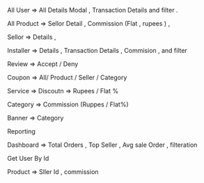 <!-- @format -->

All User => All Details Modal , Transaction Details and filter .

All Product => Sellor Detail , Commission (Flat , rupees ) ,

Sellor => Details ,

Installer => Details , Transaction Details , Commision , and filter

Review => Accept / Deny

Coupon => All/ Product / Seller / Category

Service => Discoutn => Rupees / Flat %

Category => Commission (Ruppes / Flat%)

Banner => Category

Reporting

<!--  -->

Dashboard =>  Total Orders , Top Seller , Avg sale Order , filteration

Get User By Id

Product => Sller Id , commission
